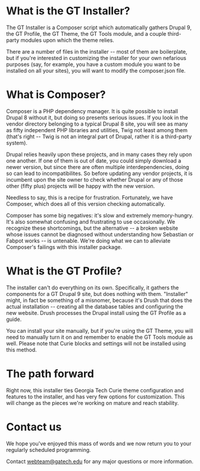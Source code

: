 # What is the GT Installer?

The GT Installer is a Composer script which automatically gathers Drupal 9, the GT Profile, the GT Theme, the GT Tools module, and a couple third-party modules upon which the theme relies.

There are a number of files in the installer -- most of them are boilerplate, but if you're interested in customizing the installer for your own nefarious purposes (say, for example, you have a custom module you want to be installed on all your sites), you will want to modify the composer.json file.

# What is Composer?

Composer is a PHP dependency manager. It is quite possible to install Drupal 8 without it, but doing so presents serious issues. If you look in the vendor directory belonging to a typical Drupal 8 site, you will see as many as fifty independent PHP libraries and utilities, Twig not least among them (that's right -- Twig is not an integral part of Drupal, rather it is a third-party system).

Drupal relies heavily upon these projects, and in many cases they rely upon one another. If one of them is out of date, you could simply download a newer version, but since there are often multiple interdependencies, doing so can lead to incompatibilites. So before updating any vendor projects, it is incumbent upon the site owner to check whether Drupal or any of those other (fifty plus) projects will be happy with the new version.

Needless to say, this is a recipe for frustration. Fortunately, we have Composer, which does all of this version checking automatically.

Composer has some big negatives: it's slow and extremely memory-hungry. It's also somewhat confusing and frustrating to use occasionally. We recognize these shortcomings, but the alternative -- a broken website whose issues cannot be diagnosed without understanding how Sebastian or Fabpot works -- is untenable. We're doing what we can to alleviate Composer's failings with this installer package.

# What is the GT Profile?

The installer can't do everything on its own. Specifically, it gathers the components for a GT Drupal 9 site, but does nothing with them. "Installer" might, in fact be something of a misnomer, because it's Drush that does the actual installation -- creating all the database tables and configuring the new website. Drush processes the Drupal install using the GT Profile as a guide. 

You can install your site manually, but if you're using the GT Theme, you will need to manually turn it on and remember to enable the GT Tools module as well. Please note that Curie blocks and settings will not be installed using this method. 

# The path forward

Right now, this installer ties Georgia Tech Curie theme configuration and features to the installer, and has very few options for customization. This will change as the pieces we're working on mature and reach stability. 

# Contact us

We hope you've enjoyed this mass of words and we now return you to your regularly scheduled programming.

Contact webteam@gatech.edu for any major questions or more information.
